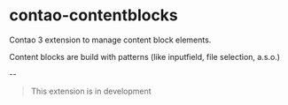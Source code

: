 # contao-contentblocks
Contao 3 extension to manage content block elements.

Content blocks are build with patterns (like inputfield, file selection, a.s.o.)

--
> This extension is in development
